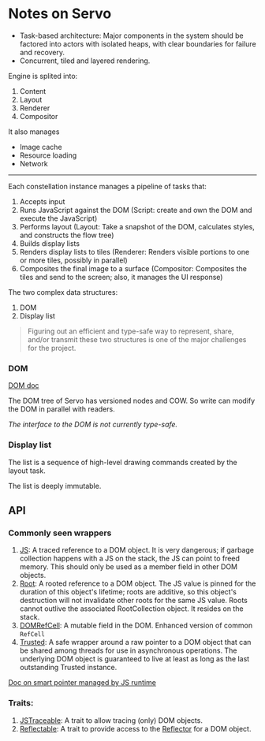 Notes on Servo
====

* Task-based architecture: Major components in the system should be factored into actors with isolated heaps, with clear boundaries for failure and recovery.
* Concurrent, tiled and layered rendering.

Engine is splited into:

1. Content
2. Layout
3. Renderer
4. Compositor

It also manages

* Image cache
* Resource loading
* Network

---

Each constellation instance manages a pipeline of tasks that:

1. Accepts input
2. Runs JavaScript against the DOM (Script: create and own the DOM and execute the JavaScript)
3. Performs layout (Layout: Take a snapshot of the DOM, calculates styles, and constructs the flow tree)
4. Builds display lists
5. Renders display lists to tiles (Renderer: Renders visible portions to one or more tiles, possibly in parallel)
6. Composites the final image to a surface (Compositor: Composites the tiles and send to the screen; also, it manages the UI response)

The two complex data structures:

1. DOM
2. Display list

> Figuring out an efficient and type-safe way to represent, share, and/or transmit these two structures is one of the major challenges for the project.

### DOM
[DOM doc](https://doc.servo.org/script/dom/index.html)

The DOM tree of Servo has versioned nodes and COW. So write can modify the DOM in parallel with readers.

*The interface to the DOM is not currently type-safe.*

### Display list
The list is a sequence of high-level drawing commands created by the layout task.

The list is deeply immutable.


## API

### Commonly seen wrappers
1. [JS](https://doc.servo.org/script/dom/bindings/js/struct.JS.html): A traced reference to a DOM object. It is very dangerous; if garbage collection happens with a JS<T> on the stack, the JS<T> can point to freed memory. This should only be used as a member field in other DOM objects.
2. [Root](https://doc.servo.org/script/dom/bindings/js/struct.Root.html): A rooted reference to a DOM object. The JS value is pinned for the duration of this object's lifetime; roots are additive, so this object's destruction will not invalidate other roots for the same JS value. Roots cannot outlive the associated RootCollection object. It resides on the stack.
3. [DOMRefCell](https://doc.servo.org/script/dom/bindings/cell/struct.DOMRefCell.html): A mutable field in the DOM. Enhanced version of common `RefCell`
4. [Trusted](https://doc.servo.org/script/dom/bindings/refcounted/struct.Trusted.html): A safe wrapper around a raw pointer to a DOM object that can be shared among threads for use in asynchronous operations. The underlying DOM object is guaranteed to live at least as long as the last outstanding Trusted<T> instance.

[Doc on smart pointer managed by JS runtime](http://doc.servo.org/script/dom/bindings/js/)


### Traits:
1. [JSTraceable](https://doc.servo.org/script/dom/bindings/trace/trait.JSTraceable.html): A trait to allow tracing (only) DOM objects.
2. [Reflectable](https://doc.servo.org/script/dom/bindings/reflector/trait.Reflectable.html): A trait to provide access to the [Reflector](https://doc.servo.org/script/dom/bindings/reflector/struct.Reflector.html) for a DOM object.
